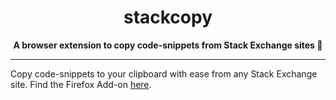 <h1 align="center">stackcopy</h1>

<div align="center">
  <strong>A browser extension to copy code-snippets from Stack Exchange sites 🔖</strong>
</div>

_______________________________________________________

Copy code-snippets to your clipboard with ease from any Stack Exchange site. Find the Firefox Add-on [here](https://addons.mozilla.org/en-US/firefox/addon/stackcopy/).

